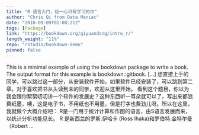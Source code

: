 ```yaml
---
title: "R 语言入门，给一心只有学习的你"
author: "Chris Qi from Data Maniac"
date: "2018-09-09T01:08:21Z"
tags: [Package]
link: "https://bookdown.org/qiyuandong/intro_r/"
length_weight: "11%"
repo: "rstudio/bookdown-demo"
pinned: false
---
```


This is a minimal example of using the bookdown package to write a book. The output format for this example is bookdown::gitbook. [...] 想直接上手的同学，可以跳过这一部分，从安装软件开始。如果软件已经安装了，可以跳到第二章。对于喜欢把书从头读到未的同学，欢迎从这里开始。 看到这个题目，你以为我会跟你絮絮叨叨讲一个软件的发展史？这种东西听一耳朵就可以了，写出来都浪费纸墨，噢，这是电子书，不用纸也不用墨，但是打字也费劲儿呀。所以在这里，我就做个大概介绍吧： R是一门用于统计计算和作图的语言，由S语言发展而来，以统计分析功能见长。 R 是新西兰的罗斯.伊哈卡 (Ross Ihaka)和罗伯特.金特尔曼（Robert ...
